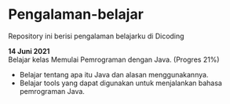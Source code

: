 # Pengalaman-belajar
Repository ini berisi pengalaman belajarku di Dicoding

**14 Juni 2021**\
Belajar kelas Memulai Pemrograman dengan Java. (Progres 21%)

- Belajar tentang apa itu Java dan alasan menggunakannya.
- Belajar tools yang dapat digunakan untuk menjalankan bahasa pemrograman Java.
